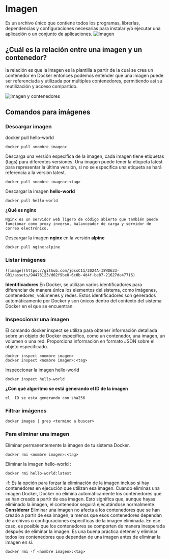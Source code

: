 # Imagen
Es un archivo único que contiene todos los programas, librerías, dependencias y configuraciones necesarias para instalar y/o ejecutar una aplicación o un conjunto de aplicaciones.
![Imagen](imagenes/imagen.PNG)


## ¿Cuál es la relación entre una imagen y un contenedor? 
la relación es que la imagen es la plantilla a partir de la cual se crea un contenedor en Docker entonces podemos entender que una imagen puede ser referenciada y utilizada por múltiples contenedores, permitiendo así su reutilización y acceso compartido.


![Imagen y contenedores](imagenes/imagenYcontenedores.JPG)
## Comandos para imágenes

### Descargar imagen
docker pull hello-world

```
docker pull <nombre imagen> 
```

Descarga una versión específica de la imagen, cada imagen tiene etiquetas (tags) para diferentes versiones.
Una imagen puede tener la etiqueta latest para representar la última versión, si no se especifica una etiqueta se hará referencia a la versión latest.

```
docker pull <nombre imagen>:<tag>
```

Descargar la imagen **hello-world**
```
docker pull hello-world
```
**¿Qué es nginx**
```
Nginx es un servidor web ligero de código abierto que también puede funcionar como proxy inverso, balanceador de carga y servidor de correo electrónico.
```
Descargar la imagen  **nginx** en la versión **alpine**
```
docker pull nginx:alpine
```
### Listar imágenes
```
![image](https://github.com/jossC11/2024A-ISWD633-GR1/assets/94476123/d02f9be0-6c0b-4d4f-be87-21627de47716)

```
**Identificadores**
En Docker, se utilizan varios identificadores para diferenciar de manera única los elementos del sistema, como imágenes, contenedores, volúmenes y redes. Estos identificadores son generados automáticamente por Docker y son únicos dentro del contexto del sistema Docker en el que se encuentran. 

### Inspeccionar una imagen
El comando docker inspect se utiliza para obtener información detallada sobre un objeto de Docker específico, como un contenedor, una imagen, un volumen o una red.  Proporciona información en formato JSON sobre el objeto especificado.

```
docker inspect <nombre imagen>
docker inspect <nombre imagen>:<tag>
```

Inspeccionar la imagen hello-world 
```
docker inspect hello-world
```
**¿Con qué algoritmo se está generando el ID de la imagen**
```
el  ID se esta generando con sha256
```
### Filtrar imágenes

```
docker images | grep <termino a buscar>

```

### Para eliminar una imagen
Eliminar permanentemente la imagen de tu sistema Docker.

```
docker rmi <nombre imagen>:<tag>
```

Eliminar la imagen hello-world :
```
docker rmi hello-world:latest
```
-f: Es la opción para forzar la eliminación de la imagen incluso si hay contenedores en ejecución que utilizan esa imagen.
Cuando eliminas una imagen Docker, Docker no elimina automáticamente los contenedores que se han creado a partir de esa imagen. Esto significa que, aunque hayas eliminado la imagen, el contenedor seguirá ejecutándose normalmente.  
**Considerar**
Eliminar una imagen no afecta a los contenedores que se han creado a partir de esa imagen, a menos que esos contenedores dependan de archivos o configuraciones específicas de la imagen eliminada. En ese caso, es posible que los contenedores se comporten de manera inesperada después de eliminar la imagen.
Es una buena práctica detener y eliminar todos los contenedores que dependan de una imagen antes de eliminar la imagen en sí.

```
docker rmi -f <nombre imagen>:<tag>
```

